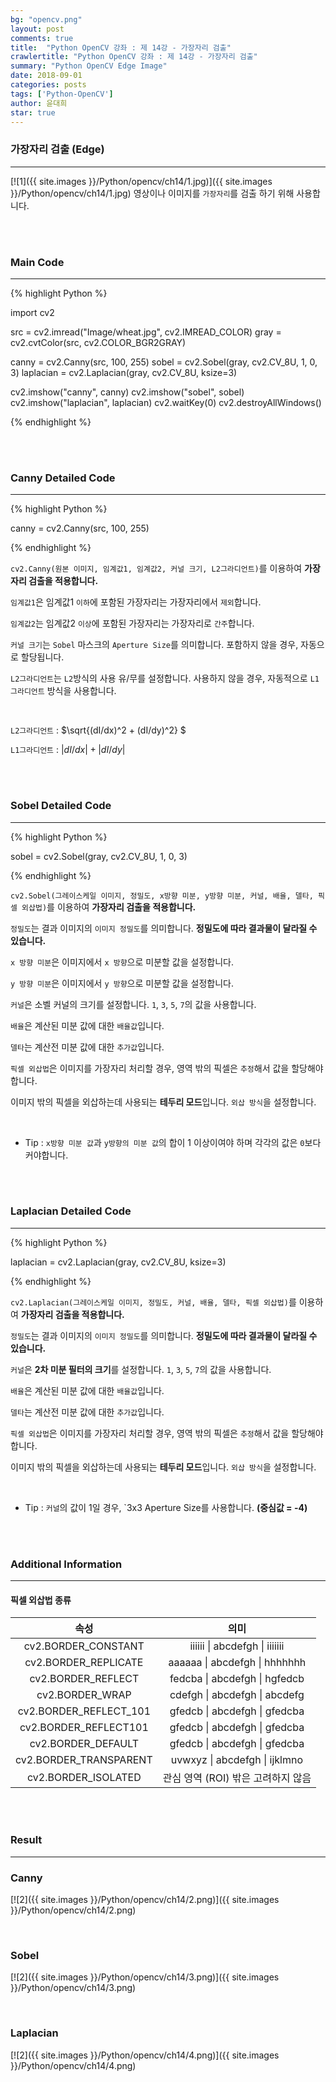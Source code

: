 ```yaml
---
bg: "opencv.png"
layout: post
comments: true
title:  "Python OpenCV 강좌 : 제 14강 - 가장자리 검출"
crawlertitle: "Python OpenCV 강좌 : 제 14강 - 가장자리 검출"
summary: "Python OpenCV Edge Image"
date: 2018-09-01
categories: posts
tags: ['Python-OpenCV']
author: 윤대희
star: true
---
```


### 가장자리 검출 (Edge) ###
----------
[![1]({{ site.images }}/Python/opencv/ch14/1.jpg)]({{ site.images }}/Python/opencv/ch14/1.jpg)
영상이나 이미지를 `가장자리`를 검출 하기 위해 사용합니다.


<br>
<br>

### Main Code ###
----------

{% highlight Python %}

import cv2

src = cv2.imread("Image/wheat.jpg", cv2.IMREAD_COLOR)
gray = cv2.cvtColor(src, cv2.COLOR_BGR2GRAY)

canny = cv2.Canny(src, 100, 255)
sobel = cv2.Sobel(gray, cv2.CV_8U, 1, 0, 3)
laplacian = cv2.Laplacian(gray, cv2.CV_8U, ksize=3)

cv2.imshow("canny", canny)
cv2.imshow("sobel", sobel)
cv2.imshow("laplacian", laplacian)
cv2.waitKey(0)
cv2.destroyAllWindows()

{% endhighlight %}

<br>
<br>

### Canny Detailed Code ###
----------

{% highlight Python %}

canny = cv2.Canny(src, 100, 255)

{% endhighlight %}

`cv2.Canny(원본 이미지, 임계값1, 임계값2, 커널 크기, L2그라디언트)`를 이용하여 **가장자리 검출을 적용합니다.**

`임계값1`은 임계값1 `이하`에 포함된 가장자리는 가장자리에서 `제외`합니다.

`임계값2`는 임계값2 `이상`에 포함된 가장자리는 가장자리로 `간주`합니다.

`커널 크기`는 `Sobel` 마스크의 `Aperture Size`를 의미합니다. 포함하지 않을 경우, 자동으로 할당됩니다.

`L2그라디언트`는 `L2`방식의 사용 유/무를 설정합니다. 사용하지 않을 경우, 자동적으로 `L1그라디언트` 방식을 사용합니다.

<br>

`L2그라디언트` : $\sqrt{(dI/dx)^2 + (dI/dy)^2} $

`L1그라디언트` : $|dI/dx| + |dI/dy|$

<br>
<br>

### Sobel Detailed Code ###
----------

{% highlight Python %}

sobel = cv2.Sobel(gray, cv2.CV_8U, 1, 0, 3)

{% endhighlight %}

`cv2.Sobel(그레이스케일 이미지, 정밀도, x방향 미분, y방향 미분, 커널, 배율, 델타, 픽셀 외삽법)`를 이용하여 **가장자리 검출을 적용합니다.**

`정밀도`는 결과 이미지의 `이미지 정밀도`를 의미합니다. **정밀도에 따라 결과물이 달라질 수 있습니다.**

`x 방향 미분`은 이미지에서 `x 방향`으로 미분할 값을 설정합니다.

`y 방향 미분`은 이미지에서 `y 방향`으로 미분할 값을 설정합니다.

`커널`은 소벨 커널의 크기를 설정합니다. `1`, `3`, `5`, `7`의 값을 사용합니다.

`배율`은 계산된 미분 값에 대한 `배율값`입니다.

`델타`는 계산전 미분 값에 대한 `추가값`입니다.

`픽셀 외삽법`은 이미지를 가장자리 처리할 경우, 영역 밖의 픽셀은 `추정`해서 값을 할당해야합니다.

이미지 밖의 픽셀을 외삽하는데 사용되는 **테두리 모드**입니다. `외삽 방식`을 설정합니다.

<br>

* Tip :  `x방향 미분 값`과 `y방향의 미분 값`의 합이 1 이상이여야 하며 각각의 값은 `0`보다 커야합니다.

<br>
<br>

### Laplacian Detailed Code ###
----------

{% highlight Python %}

laplacian = cv2.Laplacian(gray, cv2.CV_8U, ksize=3)

{% endhighlight %}

`cv2.Laplacian(그레이스케일 이미지, 정밀도, 커널, 배율, 델타, 픽셀 외삽법)`를 이용하여 **가장자리 검출을 적용합니다.**

`정밀도`는 결과 이미지의 `이미지 정밀도`를 의미합니다. **정밀도에 따라 결과물이 달라질 수 있습니다.**

`커널`은 **2차 미분 필터의 크기**를 설정합니다. `1`, `3`, `5`, `7`의 값을 사용합니다.

`배율`은 계산된 미분 값에 대한 `배율값`입니다.

`델타`는 계산전 미분 값에 대한 `추가값`입니다.

`픽셀 외삽법`은 이미지를 가장자리 처리할 경우, 영역 밖의 픽셀은 `추정`해서 값을 할당해야합니다.

이미지 밖의 픽셀을 외삽하는데 사용되는 **테두리 모드**입니다. `외삽 방식`을 설정합니다.

<br>

* Tip :  `커널`의 값이 1일 경우, `3x3 Aperture Size를 사용합니다. **(중심값 = -4)**

<br>
<br>

### Additional Information ###
----------

#### 픽셀 외삽법 종류 ###

|          속성          |                의미                |
|:----------------------:|:----------------------------------:|
|   cv2.BORDER_CONSTANT  |       iiiiii \| abcdefgh \| iiiiiii      |
|  cv2.BORDER_REPLICATE  |       aaaaaa \| abcdefgh \| hhhhhhh      |
|   cv2.BORDER_REFLECT   |       fedcba \| abcdefgh \| hgfedcb      |
|     cv2.BORDER_WRAP    |       cdefgh \| abcdefgh \| abcdefg      |
| cv2.BORDER_REFLECT_101 |       gfedcb \| abcdefgh \| gfedcba      |
|  cv2.BORDER_REFLECT101 |       gfedcb \| abcdefgh \| gfedcba      |
|   cv2.BORDER_DEFAULT   |       gfedcb \| abcdefgh \| gfedcba      |
| cv2.BORDER_TRANSPARENT |       uvwxyz \| abcdefgh \| ijklmno      |
|   cv2.BORDER_ISOLATED  | 관심 영역 (ROI) 밖은 고려하지 않음 |

<br>
<br>

### Result ###
----------

### Canny ###

[![2]({{ site.images }}/Python/opencv/ch14/2.png)]({{ site.images }}/Python/opencv/ch14/2.png)

<br>

### Sobel ###

[![2]({{ site.images }}/Python/opencv/ch14/3.png)]({{ site.images }}/Python/opencv/ch14/3.png)

<br>

### Laplacian ###

[![2]({{ site.images }}/Python/opencv/ch14/4.png)]({{ site.images }}/Python/opencv/ch14/4.png)


